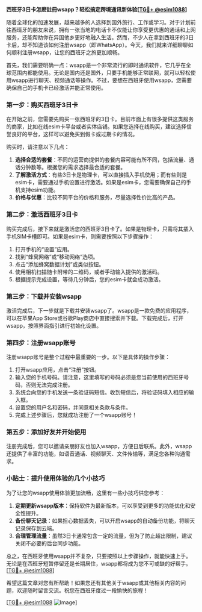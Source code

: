 **西班牙3日卡怎麽註冊wsapp？轻松搞定跨境通讯新体验[[TG💪+ @esim1088](https://t.me/s/esim1088)]**

随着全球化的加速发展，越来越多的人选择到国外旅行、工作或学习。对于计划前往西班牙的朋友来说，拥有一张当地的电话卡不仅能让你享受更优惠的通话和上网服务，还能帮助你在异国他乡更好地融入生活。然而，不少人在拿到西班牙的3日卡后，却不知道该如何注册wsapp（即WhatsApp）。今天，我们就来详细聊聊如何顺利注册wsapp，让您的西班牙之旅更加顺畅。

首先，我们需要明确一点：wsapp是一个非常流行的即时通讯软件，它几乎在全球范围内都能使用。无论是国内还是国外，只要手机能够正常联网，就可以轻松使用wsapp进行聊天、视频通话等操作。不过，要想在西班牙使用wsapp，您需要确保自己的手机卡已经激活并能正常使用。

### 第一步：购买西班牙3日卡

在开始之前，您需要先购买一张西班牙的3日卡。目前市面上有很多提供这类服务的商家，比如在线esim卡平台或者实体店铺。如果您选择在线购买，建议选择信誉良好的平台，这样可以避免买到假卡或过期卡的情况。

购买时，请注意以下几点：
1. **选择合适的套餐**：不同的运营商提供的套餐内容可能有所不同，包括流量、通话分钟数等。根据您的需求选择最合适的套餐。
2. **了解激活方式**：有些3日卡是物理卡，可以直接插入手机使用；而有些则是esim卡，需要通过手机设置进行激活。如果是esim卡，您需要确保自己的手机支持esim功能。
3. **价格与优惠**：比较不同平台的价格和服务，尽量选择性价比高的产品。

### 第二步：激活西班牙3日卡

购买完成后，接下来就是激活您的西班牙3日卡了。如果是物理卡，只需将其插入手机SIM卡槽即可。如果是esim卡，则需要按照以下步骤操作：

1. 打开手机的“设置”应用。
2. 找到“蜂窝网络”或“移动网络”选项。
3. 点击“添加蜂窝数据计划”或类似按钮。
4. 使用相机扫描随卡附带的二维码，或者手动输入提供的激活码。
5. 根据提示完成设置，等待几分钟后，您的esim卡就会成功激活。

### 第三步：下载并安装wsapp

激活完成后，下一步就是下载并安装wsapp了。wsapp是一款免费的应用程序，可以在苹果App Store或谷歌Play商店中直接搜索并下载。下载完成后，打开wsapp，按照界面指引进行初始化设置。

### 第四步：注册wsapp账号

注册wsapp账号是整个过程中最重要的一步。以下是具体的操作步骤：

1. 打开wsapp应用，点击“注册”按钮。
2. 输入您的手机号码。请注意，这里填写的号码必须是您当前使用的西班牙号码，否则无法完成注册。
3. 系统会向您的手机发送一条验证码短信。收到短信后，将验证码填入相应的输入框。
4. 设置您的用户名和密码，并同意相关条款与条件。
5. 完成上述步骤后，您就成功注册了一个wsapp账号！

### 第五步：添加好友并开始使用

注册完成后，您可以邀请亲朋好友也加入wsapp，方便日后联系。此外，wsapp还提供了丰富的功能，如语音通话、视频聊天、文件传输等，满足您各种沟通需求。

### 小贴士：提升使用体验的几个小技巧

为了让您的wsapp使用体验更加流畅，这里有一些小技巧供您参考：
1. **定期更新wsapp版本**：保持软件为最新版本，可以享受到更多的功能优化和安全性提升。
2. **备份聊天记录**：如果担心数据丢失，可以开启wsapp的自动备份功能，将聊天记录保存到云端。
3. **合理管理流量**：虽然3日卡通常包含一定的流量，但为了防止超出限制，建议关闭不必要的后台同步功能。

总之，在西班牙使用wsapp并不复杂，只要按照以上步骤操作，就能快速上手。无论是在西班牙短暂停留还是长期居住，wsapp都将成为您不可或缺的好帮手。[[TG💪+ @esim1088](https://t.me/s/esim1088)]

希望这篇文章对您有所帮助！如果您还有其他关于wsapp或其他相关内容的问题，欢迎随时留言交流。祝您在西班牙度过一段愉快的旅程！

[[TG💪+ @esim1088](https://t.me/s/esim1088) ![Image](https://i.postimg.cc/4NQfJmqS/Snipaste-2025-05-13-00-14-12.png)]